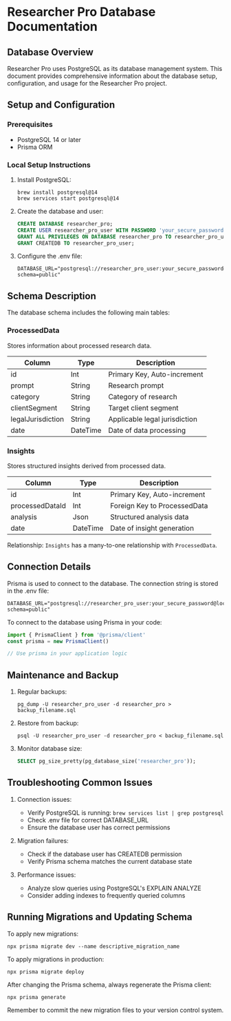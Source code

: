 # Researcher Pro Database Documentation

## Database Overview
Researcher Pro uses PostgreSQL as its database management system. This document provides comprehensive information about the database setup, configuration, and usage for the Researcher Pro project.

## Setup and Configuration
### Prerequisites
- PostgreSQL 14 or later
- Prisma ORM

### Local Setup Instructions
1. Install PostgreSQL:
   ```
   brew install postgresql@14
   brew services start postgresql@14
   ```

2. Create the database and user:
   ```sql
   CREATE DATABASE researcher_pro;
   CREATE USER researcher_pro_user WITH PASSWORD 'your_secure_password';
   GRANT ALL PRIVILEGES ON DATABASE researcher_pro TO researcher_pro_user;
   GRANT CREATEDB TO researcher_pro_user;
   ```

3. Configure the .env file:
   ```
   DATABASE_URL="postgresql://researcher_pro_user:your_secure_password@localhost:5432/researcher_pro?schema=public"
   ```

## Schema Description
The database schema includes the following main tables:

### ProcessedData
Stores information about processed research data.

| Column            | Type     | Description                    |
|-------------------|----------|--------------------------------|
| id                | Int      | Primary Key, Auto-increment    |
| prompt            | String   | Research prompt                |
| category          | String   | Category of research           |
| clientSegment     | String   | Target client segment          |
| legalJurisdiction | String   | Applicable legal jurisdiction  |
| date              | DateTime | Date of data processing        |

### Insights
Stores structured insights derived from processed data.

| Column          | Type     | Description                         |
|-----------------|----------|-------------------------------------|
| id              | Int      | Primary Key, Auto-increment         |
| processedDataId | Int      | Foreign Key to ProcessedData        |
| analysis        | Json     | Structured analysis data            |
| date            | DateTime | Date of insight generation          |

Relationship: `Insights` has a many-to-one relationship with `ProcessedData`.

## Connection Details
Prisma is used to connect to the database. The connection string is stored in the .env file:

```
DATABASE_URL="postgresql://researcher_pro_user:your_secure_password@localhost:5432/researcher_pro?schema=public"
```

To connect to the database using Prisma in your code:

```javascript
import { PrismaClient } from '@prisma/client'
const prisma = new PrismaClient()

// Use prisma in your application logic
```

## Maintenance and Backup
1. Regular backups:
   ```
   pg_dump -U researcher_pro_user -d researcher_pro > backup_filename.sql
   ```

2. Restore from backup:
   ```
   psql -U researcher_pro_user -d researcher_pro < backup_filename.sql
   ```

3. Monitor database size:
   ```sql
   SELECT pg_size_pretty(pg_database_size('researcher_pro'));
   ```

## Troubleshooting Common Issues
1. Connection issues:
   - Verify PostgreSQL is running: `brew services list | grep postgresql`
   - Check .env file for correct DATABASE_URL
   - Ensure the database user has correct permissions

2. Migration failures:
   - Check if the database user has CREATEDB permission
   - Verify Prisma schema matches the current database state

3. Performance issues:
   - Analyze slow queries using PostgreSQL's EXPLAIN ANALYZE
   - Consider adding indexes to frequently queried columns

## Running Migrations and Updating Schema
To apply new migrations:
```
npx prisma migrate dev --name descriptive_migration_name
```

To apply migrations in production:
```
npx prisma migrate deploy
```

After changing the Prisma schema, always regenerate the Prisma client:
```
npx prisma generate
```

Remember to commit the new migration files to your version control system.
